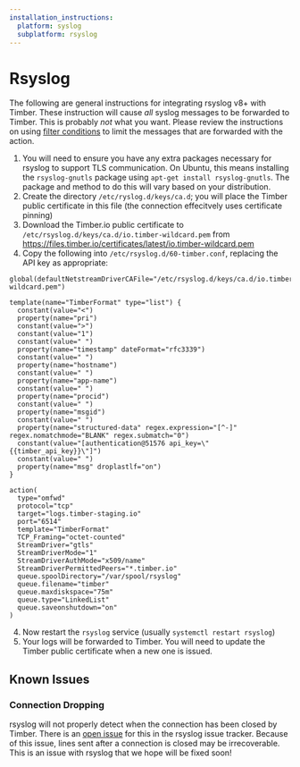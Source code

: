 ```yaml
---
installation_instructions:
  platform: syslog
  subplatform: rsyslog
---
```

# Rsyslog

The following are general instructions for integrating rsyslog v8+ with Timber.
These instruction will cause _all_ syslog messages to be forwarded to Timber.
This is probably _not_ what you want. Please review the instructions on using
[filter
conditions](https://www.rsyslog.com/doc/v8-stable/configuration/filters.html) to
limit the messages that are forwarded with the action.

1. You will need to ensure you have any extra packages necessary for rsyslog to
   support TLS communication. On Ubuntu, this means installing the
   `rsyslog-gnutls` package using `apt-get install rsyslog-gnutls`. The package
   and method to do this will vary based on your distribution.
2. Create the directory `/etc/ryslog.d/keys/ca.d`; you will place the Timber
   public certificate in this file (the connection effecitvely uses certificate
   pinning)
3. Download the Timber.io public certificate to
   `/etc/rsyslog.d/keys/ca.d/io.timber-wildcard.pem` from
   https://files.timber.io/certificates/latest/io.timber-wildcard.pem
4. Copy the following into `/etc/rsyslog.d/60-timber.conf`, replacing the API
   key as appropriate:

  ```
  global(defaultNetstreamDriverCAFile="/etc/rsyslog.d/keys/ca.d/io.timber-wildcard.pem")

  template(name="TimberFormat" type="list") {
    constant(value="<")
    property(name="pri")
    constant(value=">")
    constant(value="1")
    constant(value=" ")
    property(name="timestamp" dateFormat="rfc3339")
    constant(value=" ")
    property(name="hostname")
    constant(value=" ")
    property(name="app-name")
    constant(value=" ")
    property(name="procid")
    constant(value=" ")
    property(name="msgid")
    constant(value=" ")
    property(name="structured-data" regex.expression="[^-]" regex.nomatchmode="BLANK" regex.submatch="0")
    constant(value="[authentication@51576 api_key=\"{{timber_api_key}}\"]")
    constant(value=" ")
    property(name="msg" droplastlf="on")
  }

  action(
    type="omfwd"
    protocol="tcp"
    target="logs.timber-staging.io"
    port="6514"
    template="TimberFormat"
    TCP_Framing="octet-counted"
    StreamDriver="gtls"
    StreamDriverMode="1"
    StreamDriverAuthMode="x509/name"
    StreamDriverPermittedPeers="*.timber.io"
    queue.spoolDirectory="/var/spool/rsyslog"
    queue.filename="timber"
    queue.maxdiskspace="75m"
    queue.type="LinkedList"
    queue.saveonshutdown="on"
  )
  ```

4. Now restart the `rsyslog` service (usually `systemctl restart rsyslog`)
5. Your logs will be forwarded to Timber. You will need to update the Timber
   public certificate when a new one is issued.

## Known Issues

### Connection Dropping

rsyslog will not properly detect when the connection has been closed by Timber.
There is an [open issue](https://github.com/rsyslog/rsyslog/issues/1503) for
this in the rsyslog issue tracker. Because of this issue, lines sent after a
connection is closed may be irrecoverable. This is an issue with rsyslog that we
hope will be fixed soon!
